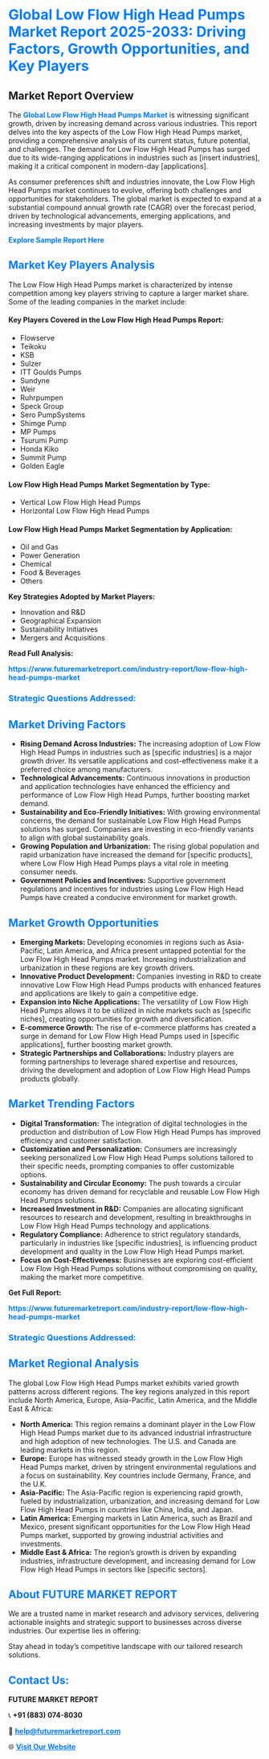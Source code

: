 <h1 style="color: #007BFF;">Global Low Flow High Head Pumps Market Report 2025-2033: Driving Factors, Growth Opportunities, and Key Players</h1>

<section id="overview">
<h2>Market Report Overview</h2>
<p>The <a href="https://www.futuremarketreport.com/industry-report/low-flow-high-head-pumps-market" style="color: #007BFF; text-decoration: none;"><strong>Global Low Flow High Head Pumps Market</strong></a> is witnessing significant growth, driven by increasing demand across various industries. This report delves into the key aspects of the Low Flow High Head Pumps market, providing a comprehensive analysis of its current status, future potential, and challenges. The demand for Low Flow High Head Pumps has surged due to its wide-ranging applications in industries such as [insert industries], making it a critical component in modern-day [applications].</p>
<p>As consumer preferences shift and industries innovate, the Low Flow High Head Pumps market continues to evolve, offering both challenges and opportunities for stakeholders. The global market is expected to expand at a substantial compound annual growth rate (CAGR) over the forecast period, driven by technological advancements, emerging applications, and increasing investments by major players.</p>
</section>

<section id="overview">
<p><a href="https://www.futuremarketreport.com/request-sample/reportId=28074" style="color: #007BFF; text-decoration: none;"><strong>Explore Sample Report Here</strong></a></p>
</section>

<section id="key-players">
<h2 style="color: #007BFF;">Market Key Players Analysis</h2>
<p>The Low Flow High Head Pumps market is characterized by intense competition among key players striving to capture a larger market share. Some of the leading companies in the market include:</p>
<h4>Key Players Covered in the Low Flow High Head Pumps Report:</h4>
<ul><li>Flowserve</li><li>Teikoku</li><li>KSB</li><li>Sulzer</li><li>ITT Goulds Pumps</li><li>Sundyne</li><li>Weir</li><li>Ruhrpumpen</li><li>Speck Group</li><li>Sero PumpSystems</li><li>Shimge Pump</li><li>MP Pumps</li><li>Tsurumi Pump</li><li>Honda Kiko</li><li>Summit Pump</li><li>Golden Eagle</li></ul>
<h4>Low Flow High Head Pumps Market Segmentation by Type:</h4>
<ul><li>Vertical Low Flow High Head Pumps</li><li>Horizontal Low Flow High Head Pumps</li></ul>

<h4>Low Flow High Head Pumps Market Segmentation by Application:</h4>
<ul><li>Oil and Gas</li><li>Power Generation</li><li>Chemical</li><li>Food &amp; Beverages</li><li>Others</li></ul>
<p><strong>Key Strategies Adopted by Market Players:</strong></p>
<ul>
<li>Innovation and R&D</li>
<li>Geographical Expansion</li>
<li>Sustainability Initiatives</li>
<li>Mergers and Acquisitions</li>
</ul>
</section>

<section>
<p><strong>Read Full Analysis: </strong></p><a href="https://www.futuremarketreport.com/industry-report/low-flow-high-head-pumps-market" style="color: #007BFF; text-decoration: none;"><strong>https://www.futuremarketreport.com/industry-report/low-flow-high-head-pumps-market</strong></a>
<h3 style="color: #007BFF;">Strategic Questions Addressed:</h3>
</section>

<section id="driving-factors">
<h2 style="color: #007BFF;">Market Driving Factors</h2>
<ul>
<li><strong>Rising Demand Across Industries:</strong> The increasing adoption of Low Flow High Head Pumps in industries such as [specific industries] is a major growth driver. Its versatile applications and cost-effectiveness make it a preferred choice among manufacturers.</li>
<li><strong>Technological Advancements:</strong> Continuous innovations in production and application technologies have enhanced the efficiency and performance of Low Flow High Head Pumps, further boosting market demand.</li>
<li><strong>Sustainability and Eco-Friendly Initiatives:</strong> With growing environmental concerns, the demand for sustainable Low Flow High Head Pumps solutions has surged. Companies are investing in eco-friendly variants to align with global sustainability goals.</li>
<li><strong>Growing Population and Urbanization:</strong> The rising global population and rapid urbanization have increased the demand for [specific products], where Low Flow High Head Pumps plays a vital role in meeting consumer needs.</li>
<li><strong>Government Policies and Incentives:</strong> Supportive government regulations and incentives for industries using Low Flow High Head Pumps have created a conducive environment for market growth.</li>
</ul>
</section>

<section id="growth-opportunities">
<h2 style="color: #007BFF;">Market Growth Opportunities</h2>
<ul>
<li><strong>Emerging Markets:</strong> Developing economies in regions such as Asia-Pacific, Latin America, and Africa present untapped potential for the Low Flow High Head Pumps market. Increasing industrialization and urbanization in these regions are key growth drivers.</li>
<li><strong>Innovative Product Development:</strong> Companies investing in R&D to create innovative Low Flow High Head Pumps products with enhanced features and applications are likely to gain a competitive edge.</li>
<li><strong>Expansion into Niche Applications:</strong> The versatility of Low Flow High Head Pumps allows it to be utilized in niche markets such as [specific niches], creating opportunities for growth and diversification.</li>
<li><strong>E-commerce Growth:</strong> The rise of e-commerce platforms has created a surge in demand for Low Flow High Head Pumps used in [specific applications], further boosting market growth.</li>
<li><strong>Strategic Partnerships and Collaborations:</strong> Industry players are forming partnerships to leverage shared expertise and resources, driving the development and adoption of Low Flow High Head Pumps products globally.</li>
</ul>
</section>

<section id="trending-factors">
<h2 style="color: #007BFF;">Market Trending Factors</h2>
<ul>
<li><strong>Digital Transformation:</strong> The integration of digital technologies in the production and distribution of Low Flow High Head Pumps has improved efficiency and customer satisfaction.</li>
<li><strong>Customization and Personalization:</strong> Consumers are increasingly seeking personalized Low Flow High Head Pumps solutions tailored to their specific needs, prompting companies to offer customizable options.</li>
<li><strong>Sustainability and Circular Economy:</strong> The push towards a circular economy has driven demand for recyclable and reusable Low Flow High Head Pumps solutions.</li>
<li><strong>Increased Investment in R&D:</strong> Companies are allocating significant resources to research and development, resulting in breakthroughs in Low Flow High Head Pumps technology and applications.</li>
<li><strong>Regulatory Compliance:</strong> Adherence to strict regulatory standards, particularly in industries like [specific industries], is influencing product development and quality in the Low Flow High Head Pumps market.</li>
<li><strong>Focus on Cost-Effectiveness:</strong> Businesses are exploring cost-efficient Low Flow High Head Pumps solutions without compromising on quality, making the market more competitive.</li>
</ul>
</section>

<section>
<p><strong>Get Full Report: </strong></p><a href="https://www.futuremarketreport.com/industry-report/low-flow-high-head-pumps-market" style="color: #007BFF; text-decoration: none;"><strong>https://www.futuremarketreport.com/industry-report/low-flow-high-head-pumps-market</strong></a>
<h3 style="color: #007BFF;">Strategic Questions Addressed:</h3>
</section>


<section id="regional-analysis">
<h2 style="color: #007BFF;">Market Regional Analysis</h2>
<p>The global Low Flow High Head Pumps market exhibits varied growth patterns across different regions. The key regions analyzed in this report include North America, Europe, Asia-Pacific, Latin America, and the Middle East & Africa:</p>
<ul>
<li><strong>North America:</strong> This region remains a dominant player in the Low Flow High Head Pumps market due to its advanced industrial infrastructure and high adoption of new technologies. The U.S. and Canada are leading markets in this region.</li>
<li><strong>Europe:</strong> Europe has witnessed steady growth in the Low Flow High Head Pumps market, driven by stringent environmental regulations and a focus on sustainability. Key countries include Germany, France, and the U.K.</li>
<li><strong>Asia-Pacific:</strong> The Asia-Pacific region is experiencing rapid growth, fueled by industrialization, urbanization, and increasing demand for Low Flow High Head Pumps in countries like China, India, and Japan.</li>
<li><strong>Latin America:</strong> Emerging markets in Latin America, such as Brazil and Mexico, present significant opportunities for the Low Flow High Head Pumps market, supported by growing industrial activities and investments.</li>
<li><strong>Middle East & Africa:</strong> The region’s growth is driven by expanding industries, infrastructure development, and increasing demand for Low Flow High Head Pumps in sectors like [specific sectors].</li>
</ul>
</section>

<footer>
<h2 style="color: #007BFF;">About FUTURE MARKET REPORT</h2>
<p>We are a trusted name in market research and advisory services, delivering actionable insights and strategic support to businesses across diverse industries. Our expertise lies in offering:</p>

<p>Stay ahead in today’s competitive landscape with our tailored research solutions.</p>

<h2 style="color: #007BFF;">Contact Us:</h2>
<p><strong>FUTURE MARKET REPORT</strong></p>
<p>📞 <strong>+91 (883) 074-8030</strong></p>
<p>📧 <strong><a href="mailto:help@futuremarketreport.com" style="color: #007BFF;">help@futuremarketreport.com</a></strong></p>
<p>🌐 <strong><a href="https://www.futuremarketreport.com/" style="color: #007BFF;">Visit Our Website</a></strong></p>
</footer>